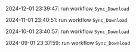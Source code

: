2024-12-01 23:39:47: run workflow `Sync_Download` 

2024-11-01 23:40:51: run workflow `Sync_Download` 

2024-10-01 23:40:57: run workflow `Sync_Download` 

2024-09-01 23:37:59: run workflow `Sync_Download` 


